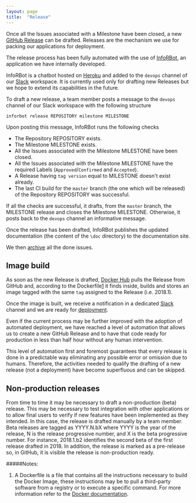 ```yaml
---
layout: page
title:  "Release"
---
```


Once all the Issues associated with a Milestone have been closed, a new [GitHub Release](https://help.github.com/articles/about-releases/) can be drafted. Releases are the mechanism we use for packing our applications for deployment.

The release process has been fully automated with the use of [InfoRBot](https://github.com/inforlife/inforbot), an application we have internally developed.

InfoRBot is a chatbot hosted on [Heroku](https://www.heroku.com/) and added to the `devops` channel of our [Slack](https://inforlife.github.io/process/services/slack.html) workspace. It is currently used only for drafting new Releases but we hope to extend its capabilities in the future.

To draft a new release, a team member posts a message to the `devops` channel of our Slack workspace with the following structure

`inforbot release REPOSITORY milestone MILESTONE`

Upon posting this message, InfoRBot runs the following checks

- The Repository REPOSITORY exists.
- The Milestone MILESTONE exists.
- All the Issues associated with the Milestone MILESTONE have been closed.
- All the Issues associated with the Milestone MILESTONE have the required Labels (`Approved`/`Confirmed` and `Accepted`).
- A Release having `tag version` equal to MILESTONE doesn't exist already.
- The last CI build for the `master` branch (the one which will be released) of the Repository REPOSITORY was successful.

If all the checks are successful, it drafts, from the `master` branch, the MILESTONE release and closes the Milestone MILESTONE. Otherwise, it posts back to the `devops` channel an informative message.

Once the release has been drafted, InfoRBot publishes the updated documentation (the content of the `\doc` directory) to the documentation site.

We then [archive](https://blog.github.com/2018-06-28-archive-project-board-cards/) all the done issues.

## Image build

As soon as the new Release is drafted, [Docker Hub](https://inforlife.github.io/process/services/dockerhub.html) pulls the Release from GitHub and, according to the Dockerfile[1](#notes) it finds inside, builds and stores an image tagged with the same `tag` assigned to the Release (i.e. 2018.1).

Once the image is built, we receive a notification in a dedicated [Slack](https://inforlife.github.io/process/services/slack.html) channel and we are ready for [deployment](https://inforlife.github.io/process/services/deployment.html).

Even if the current process may be further improved with the adoption of automated deployment, we have reached a level of automation that allows us to create a new GitHub Release and to have that code ready for production in less than half hour without any human intervention.

This level of automation first and foremost guarantees that every release is done in a predictable way eliminating any possible error or omission due to humans. Therefore, the activities needed to qualify the drafting of a new release (not a deployment) have become superfluous and can be skipped.

## Non-production releases

From time to time it may be necessary to draft a non-production (beta) release. This may be necessary to test integration with other applications or to allow final users to verify if new features have been implemented as they intended. In this case, the release is drafted manually by a team member. Beta releases are tagged as YYYY.N.bX where YYYY is the year of the release, N is the release progressive number, and  X is the beta progressive number. For instance, 2018.1.b2 identifies the second beta of the first release drafted in 2018. In addition, the release is marked as a pre-release so, in GitHub, it is visible the release is non-production ready.   

#####Notes:
1. A Dockerfile is a file that contains all the instructions necessary to build the Docker Image, these instructions may be to pull a third-party software from a registry or to execute a specific command. For more information refer to the [Docker documentation](https://docs.docker.com/engine/reference/builder/).
